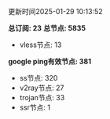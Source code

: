 更新时间2025-01-29 10:13:52

**总订阅: 23**
**总节点: 5835**
- vless节点: 13

**google ping有效节点: 381**
- ss节点: 320
- v2ray节点: 27
- trojan节点: 33
- ssr节点: 1
